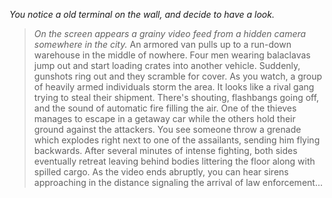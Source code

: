 *You notice a old terminal on the wall, and decide to have a look.*
>*On the screen appears a grainy video feed from a hidden camera somewhere in the city.*
>An armored van pulls up to a run-down warehouse in the middle of nowhere. Four men wearing balaclavas jump out and start loading crates into another vehicle. Suddenly, gunshots ring out and they scramble for cover.
>As you watch, a group of heavily armed individuals storm the area. It looks like a rival gang trying to steal their shipment. There's shouting, flashbangs going off, and the sound of automatic fire filling the air.
>One of the thieves manages to escape in a getaway car while the others hold their ground against the attackers. You see someone throw a grenade which explodes right next to one of the assailants, sending him flying backwards.
>After several minutes of intense fighting, both sides eventually retreat leaving behind bodies littering the floor along with spilled cargo. As the video ends abruptly, you can hear sirens approaching in the distance signaling the arrival of law enforcement...
